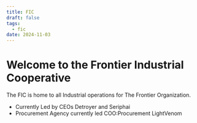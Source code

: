 ```yaml
---
title: FIC
draft: false
tags:
  - fic
date: 2024-11-03
---
```

# Welcome to the Frontier Industrial Cooperative
The FIC is home to all Industrial operations for The Frontier Organization. 
- Currently Led by CEOs Detroyer and Seriphai
- Procurement Agency currently led COO:Procurement LightVenom